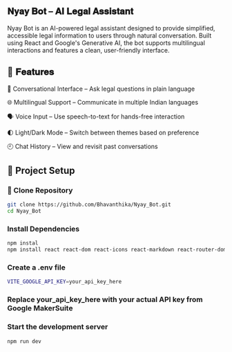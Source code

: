 ## **𝐍𝐲𝐚𝐲 𝐁𝐨𝐭 – 𝐀𝐈 𝐋𝐞𝐠𝐚𝐥 𝐀𝐬𝐬𝐢𝐬𝐭𝐚𝐧𝐭**

Nyay Bot is an AI-powered legal assistant designed to provide simplified, accessible legal information to users through natural conversation. Built using React and Google's Generative AI, the bot supports multilingual interactions and features a clean, user-friendly interface.

## 🚀 **𝐅𝐞𝐚𝐭𝐮𝐫𝐞𝐬**

💬 Conversational Interface – Ask legal questions in plain language

🌐 Multilingual Support – Communicate in multiple Indian languages

🗣️ Voice Input – Use speech-to-text for hands-free interaction

🌓 Light/Dark Mode – Switch between themes based on preference

🕘 Chat History – View and revisit past conversations


## 📁 **Project Setup**

### 🔁 Clone Repository
```bash
git clone https://github.com/Bhavanthika/Nyay_Bot.git
cd Nyay_Bot
```
### Install Dependencies
```bash
npm instal 
npm install react react-dom react-icons react-markdown react-router-dom lottie-react @google/generative-ai react-speech-recognition vite dotenv lucide-react
```
### Create a .env file
```bash
VITE_GOOGLE_API_KEY=your_api_key_here
```
### Replace your_api_key_here with your actual API key from Google MakerSuite

### Start the development server
```bash
npm run dev
```

